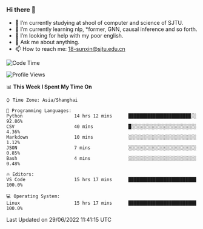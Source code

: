 ### Hi there 👋

<!--
**sunxin000/sunxin000** is a ✨ _special_ ✨ repository because its `README.md` (this file) appears on your GitHub profile.

Here are some ideas to get you started:

- 🔭 I’m currently working on ...
- 🌱 I’m currently learning ...
- 👯 I’m looking to collaborate on ...
- 🤔 I’m looking for help with ...
- 💬 Ask me about ...
- 📫 How to reach me: ...
- 😄 Pronouns: ...
- ⚡ Fun fact: ...
-->
- 🏫 I’m currently studying at shool of computer and science of SJTU.
- 🌱 I’m currently learning nlp, \*former, GNN, causal inference and so forth.
- 🤔 I’m looking for help with my poor english.
- 💬 Ask me about anything.
- 📫 How to reach me: 18-sunxin@sjtu.edu.cn
<!--START_SECTION:waka-->
![Code Time](http://img.shields.io/badge/Code%20Time-232%20hrs%2031%20mins-blue)

![Profile Views](http://img.shields.io/badge/Profile%20Views-0-blue)

📊 **This Week I Spent My Time On** 

```text
⌚︎ Time Zone: Asia/Shanghai

💬 Programming Languages: 
Python                   14 hrs 12 mins      ███████████████████████░░   92.86% 
CSV                      40 mins             █░░░░░░░░░░░░░░░░░░░░░░░░   4.36% 
Markdown                 10 mins             ░░░░░░░░░░░░░░░░░░░░░░░░░   1.12% 
JSON                     7 mins              ░░░░░░░░░░░░░░░░░░░░░░░░░   0.85% 
Bash                     4 mins              ░░░░░░░░░░░░░░░░░░░░░░░░░   0.48%

🔥 Editors: 
VS Code                  15 hrs 17 mins      █████████████████████████   100.0%

💻 Operating System: 
Linux                    15 hrs 17 mins      █████████████████████████   100.0%

```


 Last Updated on 29/06/2022 11:41:15 UTC
<!--END_SECTION:waka-->
